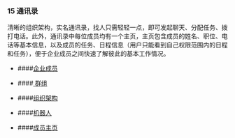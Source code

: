 ### 15 通讯录

清晰的组织架构，实名通讯录，找人只需轻轻一点，即可发起聊天、分配任务、拨打电话。此外，通讯录中每位成员均有一个主页，主页包含成员的姓名、职位、电话等基本信息，以及成员的任务、日程信息（用户只能看到自己权限范围内的日程和任务），便于企业成员之间快速了解彼此的基本工作情况。

* ####[企业成员](/yong-hu-zhi-nan/yong-hu-shou-ce/tong-xun-lu/qi-ye-cheng-yuan.md)

* ####[ 群组](/yong-hu-zhi-nan/yong-hu-shou-ce/tong-xun-lu/qun-zu.md)

* ####[组织架构](/yong-hu-zhi-nan/yong-hu-shou-ce/tong-xun-lu/zu-zhi-jia-gou.md)

* ####[机器人](/yong-hu-zhi-nan/yong-hu-shou-ce/tong-xun-lu/ji-qi-ren.md)

* ####[成员主页](/yong-hu-zhi-nan/yong-hu-shou-ce/tong-xun-lu/cheng-yuan-zhu-ye.md)
